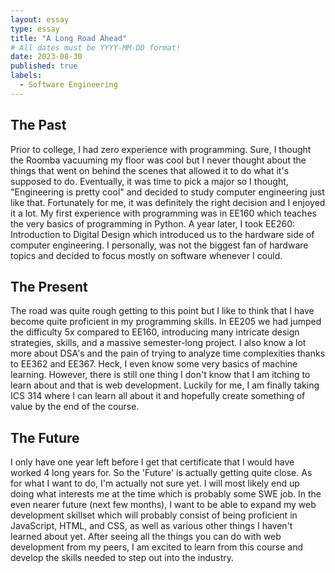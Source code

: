 ```yaml
---
layout: essay
type: essay
title: "A Long Road Ahead"
# All dates must be YYYY-MM-DD format!
date: 2023-08-30
published: true
labels:
  - Software Engineering
---
```


## The Past
Prior to college, I had zero experience with programming. Sure, I thought the Roomba vacuuming my floor was cool but I never thought about the things that went on behind the scenes that allowed it to do what it's supposed to do. Eventually, it was time to pick a major so I thought, "Engineering is pretty cool" and decided to study computer engineering just like that. Fortunately for me, it was definitely the right decision and I enjoyed it a lot. My first experience with programming was in EE160 which teaches the very basics of programming in Python. A year later, I took EE260: Introduction to Digital Design which introduced us to the hardware side of computer engineering. I personally, was not the biggest fan of hardware topics and decided to focus mostly on software whenever I could.

## The Present
The road was quite rough getting to this point but I like to think that I have become quite proficient in my programming skills. In EE205 we had jumped the difficulty 5x compared to EE160, introducing many intricate design strategies, skills, and a massive semester-long project. I also know a lot more about DSA's and the pain of trying to analyze time complexities thanks to EE362 and EE367. Heck, I even know some very basics of machine learning. However, there is still one thing I don't know that I am itching to learn about and that is web development. Luckily for me, I am finally taking ICS 314 where I can learn all about it and hopefully create something of value by the end of the course.

## The Future
I only have one year left before I get that certificate that I would have worked 4 long years for. So the 'Future' is actually getting quite close. As for what I want to do, I'm actually not sure yet. I will most likely end up doing what interests me at the time which is probably some SWE job. In the even nearer future (next few months), I want to be able to expand my web development skillset which will probably consist of being proficient in JavaScript, HTML, and CSS, as well as various other things I haven't learned about yet. After seeing all the things you can do with web development from my peers, I am excited to learn from this course and develop the skills needed to step out into the industry.